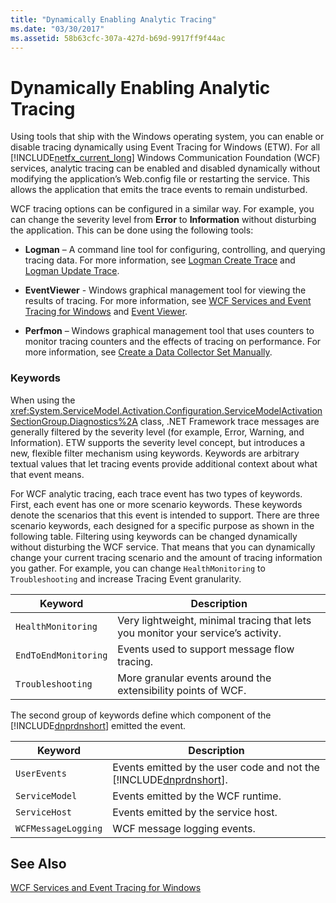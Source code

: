 ```yaml
---
title: "Dynamically Enabling Analytic Tracing"
ms.date: "03/30/2017"
ms.assetid: 58b63cfc-307a-427d-b69d-9917ff9f44ac
---
```

# Dynamically Enabling Analytic Tracing
Using tools that ship with the Windows operating system, you can enable or disable tracing dynamically using Event Tracing for Windows (ETW). For all [!INCLUDE[netfx_current_long](../../../../../includes/netfx-current-long-md.md)] Windows Communication Foundation (WCF) services, analytic tracing can be enabled and disabled dynamically without modifying the application’s Web.config file or restarting the service. This allows the application that emits the trace events to remain undisturbed.  

 WCF tracing options can be configured in a similar way. For example, you can change the severity level from **Error** to **Information** without disturbing the application. This can be done using the following tools:  

- **Logman** – A command line tool for configuring, controlling, and querying tracing data. For more information, see [Logman Create Trace](http://go.microsoft.com/fwlink/?LinkId=165426) and [Logman Update Trace](http://go.microsoft.com/fwlink/?LinkId=165427).  

- **EventViewer** - Windows graphical management tool for viewing the results of tracing. For more information, see [WCF Services and Event Tracing for Windows](../../../../../docs/framework/wcf/samples/wcf-services-and-event-tracing-for-windows.md) and [Event Viewer](http://go.microsoft.com/fwlink/?LinkId=165428).  

- **Perfmon** – Windows graphical management tool that uses counters to monitor tracing counters and the effects of tracing on performance. For more information, see [Create a Data Collector Set Manually](http://go.microsoft.com/fwlink/?LinkId=165429).  

### Keywords  
 When using the <xref:System.ServiceModel.Activation.Configuration.ServiceModelActivationSectionGroup.Diagnostics%2A> class, .NET Framework trace messages are generally filtered by the severity level (for example, Error, Warning, and Information). ETW supports the severity level concept, but introduces a new, flexible filter mechanism using keywords. Keywords are arbitrary textual values that let tracing events provide additional context about what that event means.  

 For WCF analytic tracing, each trace event has two types of keywords. First, each event has one or more scenario keywords. These keywords denote the scenarios that this event is intended to support. There are three scenario keywords, each designed for a specific purpose as shown in the following table. Filtering using keywords can be changed dynamically without disturbing the WCF service. That means that you can dynamically change your current tracing scenario and the amount of tracing information you gather. For example, you can change `HealthMonitoring` to `Troubleshooting` and increase Tracing Event granularity.  


|Keyword|Description|  
|-------------|-----------------|  
|`HealthMonitoring`|Very lightweight, minimal tracing that lets you monitor your service’s activity.|  
|`EndToEndMonitoring`|Events used to support message flow tracing.|  
|`Troubleshooting`|More granular events around the extensibility points of WCF.|  

 The second group of keywords define which component of the [!INCLUDE[dnprdnshort](../../../../../includes/dnprdnshort-md.md)] emitted the event.  


|       Keyword       |                                                   Description                                                   |
|---------------------|-----------------------------------------------------------------------------------------------------------------|
|    `UserEvents`     | Events emitted by the user code and not the [!INCLUDE[dnprdnshort](../../../../../includes/dnprdnshort-md.md)]. |
|   `ServiceModel`    |                                       Events emitted by the WCF runtime.                                        |
|    `ServiceHost`    |                                       Events emitted by the service host.                                       |
| `WCFMessageLogging` |                                           WCF message logging events.                                           |

## See Also  
 [WCF Services and Event Tracing for Windows](../../../../../docs/framework/wcf/samples/wcf-services-and-event-tracing-for-windows.md)
